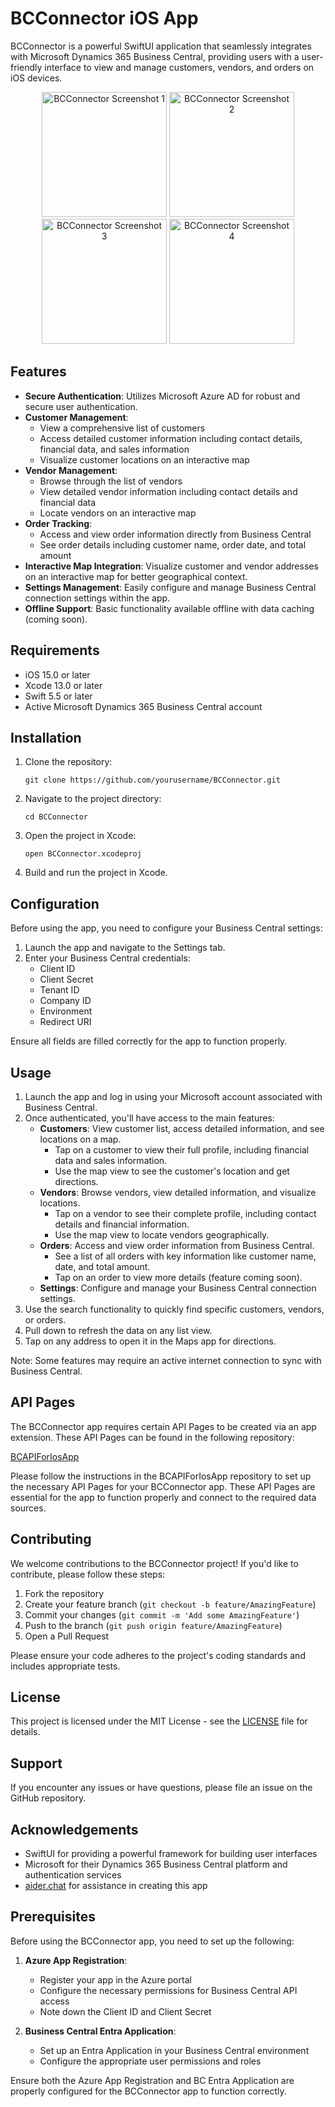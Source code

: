 # BCConnector iOS App

BCConnector is a powerful SwiftUI application that seamlessly integrates with Microsoft Dynamics 365 Business Central, providing users with a user-friendly interface to view and manage customers, vendors, and orders on iOS devices.

<p align="center">
  <img src="screenshot1.png" width="200" alt="BCConnector Screenshot 1">
  <img src="screenshot2.png" width="200" alt="BCConnector Screenshot 2">
  <img src="screenshot3.png" width="200" alt="BCConnector Screenshot 3">
  <img src="screenshot4.png" width="200" alt="BCConnector Screenshot 4">
</p>

## Features

- **Secure Authentication**: Utilizes Microsoft Azure AD for robust and secure user authentication.
- **Customer Management**: 
  - View a comprehensive list of customers
  - Access detailed customer information including contact details, financial data, and sales information
  - Visualize customer locations on an interactive map
- **Vendor Management**:
  - Browse through the list of vendors
  - View detailed vendor information including contact details and financial data
  - Locate vendors on an interactive map
- **Order Tracking**: 
  - Access and view order information directly from Business Central
  - See order details including customer name, order date, and total amount
- **Interactive Map Integration**: Visualize customer and vendor addresses on an interactive map for better geographical context.
- **Settings Management**: Easily configure and manage Business Central connection settings within the app.
- **Offline Support**: Basic functionality available offline with data caching (coming soon).

## Requirements

- iOS 15.0 or later
- Xcode 13.0 or later
- Swift 5.5 or later
- Active Microsoft Dynamics 365 Business Central account

## Installation

1. Clone the repository:
   ```
   git clone https://github.com/yourusername/BCConnector.git
   ```
2. Navigate to the project directory:
   ```
   cd BCConnector
   ```
3. Open the project in Xcode:
   ```
   open BCConnector.xcodeproj
   ```
4. Build and run the project in Xcode.

## Configuration

Before using the app, you need to configure your Business Central settings:

1. Launch the app and navigate to the Settings tab.
2. Enter your Business Central credentials:
   - Client ID
   - Client Secret
   - Tenant ID
   - Company ID
   - Environment
   - Redirect URI

Ensure all fields are filled correctly for the app to function properly.

## Usage

1. Launch the app and log in using your Microsoft account associated with Business Central.
2. Once authenticated, you'll have access to the main features:
   - **Customers**: View customer list, access detailed information, and see locations on a map.
     - Tap on a customer to view their full profile, including financial data and sales information.
     - Use the map view to see the customer's location and get directions.
   - **Vendors**: Browse vendors, view detailed information, and visualize locations.
     - Tap on a vendor to see their complete profile, including contact details and financial information.
     - Use the map view to locate vendors geographically.
   - **Orders**: Access and view order information from Business Central.
     - See a list of all orders with key information like customer name, date, and total amount.
     - Tap on an order to view more details (feature coming soon).
   - **Settings**: Configure and manage your Business Central connection settings.
3. Use the search functionality to quickly find specific customers, vendors, or orders.
4. Pull down to refresh the data on any list view.
5. Tap on any address to open it in the Maps app for directions.

Note: Some features may require an active internet connection to sync with Business Central.

## API Pages

The BCConnector app requires certain API Pages to be created via an app extension. These API Pages can be found in the following repository:

[BCAPIForIosApp](https://github.com/yannstlo/BCAPIForIosApp)

Please follow the instructions in the BCAPIForIosApp repository to set up the necessary API Pages for your BCConnector app. These API Pages are essential for the app to function properly and connect to the required data sources.

## Contributing

We welcome contributions to the BCConnector project! If you'd like to contribute, please follow these steps:

1. Fork the repository
2. Create your feature branch (`git checkout -b feature/AmazingFeature`)
3. Commit your changes (`git commit -m 'Add some AmazingFeature'`)
4. Push to the branch (`git push origin feature/AmazingFeature`)
5. Open a Pull Request

Please ensure your code adheres to the project's coding standards and includes appropriate tests.

## License

This project is licensed under the MIT License - see the [LICENSE](LICENSE) file for details.

## Support

If you encounter any issues or have questions, please file an issue on the GitHub repository.

## Acknowledgements

- SwiftUI for providing a powerful framework for building user interfaces
- Microsoft for their Dynamics 365 Business Central platform and authentication services
- [aider.chat](https://aider.chat) for assistance in creating this app

## Prerequisites

Before using the BCConnector app, you need to set up the following:

1. **Azure App Registration**: 
   - Register your app in the Azure portal
   - Configure the necessary permissions for Business Central API access
   - Note down the Client ID and Client Secret

2. **Business Central Entra Application**:
   - Set up an Entra Application in your Business Central environment
   - Configure the appropriate user permissions and roles

Ensure both the Azure App Registration and BC Entra Application are properly configured for the BCConnector app to function correctly.
